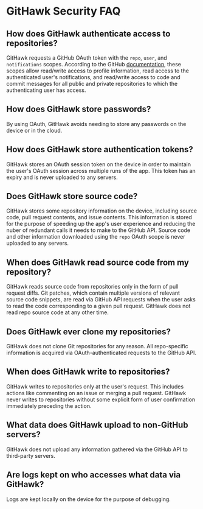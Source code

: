 # GitHawk Security FAQ

## How does GitHawk authenticate access to repositories?

GitHawk requests a GitHub OAuth token with the `repo`, `user`, and
`notifications` scopes. According to the GitHub
[documentation](https://developer.github.com/apps/building-oauth-apps/understanding-scopes-for-oauth-apps/),
these scopes allow read/write access to profile information, read access to
the authenticated user's notifications, and read/write access to code and
commit messages for all public and private repositories to which the
authenticating user has access.

## How does GitHawk store passwords?

By using OAuth, GitHawk avoids needing to store any passwords on the device or
in the cloud.

## How does GitHawk store authentication tokens?

GitHawk stores an OAuth session token on the device in order to maintain the user's
OAuth session across multiple runs of the app. This token has an expiry and is
never uploaded to any servers.

## Does GitHawk store source code?

GitHawk stores some repository information on the device, including source
code, pull request contents, and issue contents. This information is stored
for the purpose of speeding up the app's user experience and reducing the
nuber of redundant calls it needs to make to the GitHub API. Source code and
other information downloaded using the `repo` OAuth scope is never uploaded to
any servers.

## When does GitHawk read source code from my repository?

GitHawk reads source code from repositories only in the form of pull request
diffs. Git patches, which contain multiple versions of relevant source code
snippets, are read via GitHub API requests when the user asks to read the code
corresponding to a given pull request. GitHawk does not read repo source code
at any other time.

## Does GitHawk ever clone my repositories?

GitHawk does not clone Git repositories for any reason. All repo-specific
information is acquired via OAuth-authenticated requests to the GitHub API.

## When does GitHawk write to repositories?

GitHawk writes to repositories only at the user's request. This includes
actions like commenting on an issue or merging a pull request. GitHawk never
writes to repositories without some explicit form of user confirmation
immediately preceding the action.

## What data does GitHawk upload to non-GitHub servers?

GitHawk does not upload any information gathered via the GitHub API to
third-party servers.

## Are logs kept on who accesses what data via GitHawk?

Logs are kept locally on the device for the purpose of debugging.
